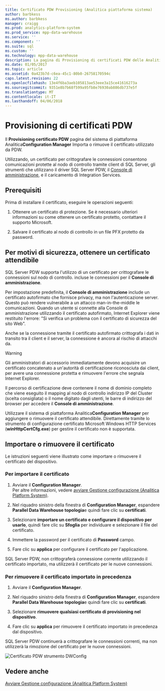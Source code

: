 ```yaml
---
title: Certificato PDW Provisioning (Analitica piattaforma sistema)
author: barbkess
ms.author: barbkess
manager: craigg
ms.prod: analytics-platform-system
ms.prod_service: mpp-data-warehouse
ms.service: ''
ms.component: ''
ms.suite: sql
ms.custom: ''
ms.technology: mpp-data-warehouse
description: La pagina di Provisioning di certificati PDW delle Analitica piattaforma del sistema di Configuration Manager Importa o rimuove il certificato utilizzato da PDW.
ms.date: 01/05/2017
ms.topic: article
ms.assetid: 0a423b7d-c6ea-45c1-80b0-26758170594c
caps.latest.revision: 22
ms.openlocfilehash: 13e4f6ba3aeb105813ae53eee3a15ce41616273a
ms.sourcegitcommit: 9351e8b7b68f599a95fb8e76930ab886db737e5f
ms.translationtype: MT
ms.contentlocale: it-IT
ms.lasthandoff: 04/06/2018
---
```

# <a name="pdw-certificate-provisioning"></a>Provisioning di certificati PDW
Il **Provisioning certificato PDW** pagina del sistema di piattaforma Analitica**Configuration Manager** Importa o rimuove il certificato utilizzato da PDW. 

Utilizzando, un certificato per crittografare le connessioni consentono comunicazioni protette al nodo di controllo tramite client di SQL Server, gli strumenti che utilizzano il driver SQL Server PDW, il [Console di amministrazione](monitor-the-appliance-by-using-the-admin-console.md), e il caricamento di Integration Services. 
  
## <a name="prerequisites"></a>Prerequisiti  
Prima di installare il certificato, eseguire le operazioni seguenti:  
  
1.  Ottenere un certificato di protezione. Se è necessario ulteriori informazioni su come ottenere un certificato protetto, contattare il supporto Microsoft.  
  
2.  Salvare il certificato al nodo di controllo in un file PFX protetto da password.  
  
## <a name="for-security-reasons-obtain-a-trusted-certificate"></a>Per motivi di sicurezza, ottenere un certificato attendibile  
SQL Server PDW supporta l'utilizzo di un certificato per crittografare le connessioni sul nodo di controllo. incluse le connessioni per il **Console di amministrazione**.  
  
Per impostazione predefinita, il **Console di amministrazione** include un certificato autofirmato che fornisce privacy, ma non l'autenticazione server. Questo può rendere vulnerabile a un attacco man-in-the-middle le comunicazioni. Quando un utente si connette alla Console di amministrazione utilizzando il certificato autofirmato, Internet Explorer viene restituito l'errore: "Si verifica un problema con il certificato di sicurezza del sito Web".  
  
Anche se la connessione tramite il certificato autofirmato crittografa i dati in transito tra il client e il server, la connessione è ancora al rischio di attacchi da.  
  
> [!WARNING]  
> Gli amministratori di accessorio immediatamente devono acquisire un certificato concatenato a un'autorità di certificazione riconosciuta dai client, per avere una connessione protetta e rimuovere l'errore che segnala Internet Explorer.  
  
Il percorso di certificazione deve contenere il nome di dominio completo che viene eseguito il mapping al nodo di controllo indirizzo IP del Cluster (scelta consigliata) o il nome digitato dagli utenti, le barre di indirizzo del browser per accedere il **Console di amministrazione**.  
  
Utilizzare il sistema di piattaforma Analitica**Configuration Manager** per aggiungere o rimuovere il certificato attendibile. Direttamente tramite lo strumento di configurazione certificato Microsoft Windows HTTP Services (**winHttpCertCfg.exe**) per gestire il certificato non è supportata.  
  
## <a name="import-or-remove-the-certificate"></a>Importare o rimuovere il certificato  
Le istruzioni seguenti viene illustrato come importare o rimuovere il certificato del dispositivo.  
  
### <a name="to-import-the-certificate"></a>Per importare il certificato  
  
1.  Avviare il **Configuration Manager**.  
Per altre informazioni, vedere [avviare Gestione configurazione &#40;Analitica Platform System&#41;](launch-the-configuration-manager.md).  

2.  Nel riquadro sinistro della finestra di **Configuration Manager**, espandere **Parallel Data Warehouse topologia**e quindi fare clic su **certificati**.  
  
3.  Selezionare **importare un certificato e configurare il dispositivo per usarlo**, quindi fare clic su **Sfoglia** per individuare e selezionare il file del certificato.  
  
4.  Immettere la password per il certificato di **Password** campo.  
  
5.  Fare clic su **applica** per configurare il certificato per l'applicazione.  
  
SQL Server PDW, non crittograferà connessione corrente utilizzando il certificato importato, ma utilizzerà il certificato per le nuove connessioni.  
  
### <a name="to-remove-the-previously-imported-certificate"></a>Per rimuovere il certificato importato in precedenza  
  
1.  Avviare il **Configuration Manager**. 

<!-- MISSING LINKS
For more information, see [Launch the Configuration Manager &#40;Analytics Platform System&#41;](launch-the-configuration-manager-analytics-platform-system.md).  
-->
  
2.  Nel riquadro sinistro della finestra di **Configuration Manager**, espandere **Parallel Data Warehouse topologia**e quindi fare clic su **certificati**.  
  
3.  Selezionare **rimuovere qualsiasi certificato di provisioning nel dispositivo**.  
  
4.  Fare clic su **applica** per rimuovere il certificato importato in precedenza dal dispositivo.  
  
SQL Server PDW continuerà a crittografare le connessioni correnti, ma non utilizzerà la rimozione del certificato per le nuove connessioni.  
  
![Certificato PDW strumento DWConfig](media/dwconfig-appl-pdw-cert.png "certificato PDW strumento DWConfig")  
  
## <a name="see-also"></a>Vedere anche  
[Avviare Gestione configurazione &#40;Analitica Platform System&#41;](launch-the-configuration-manager.md)  
